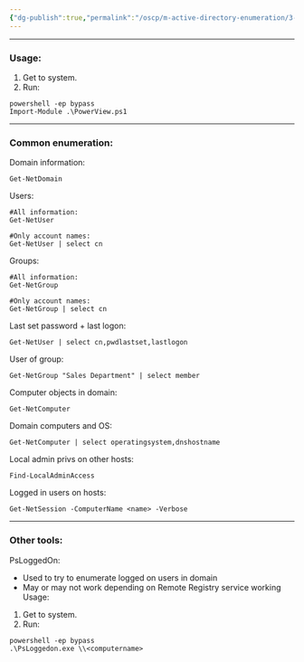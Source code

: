 ```yaml
---
{"dg-publish":true,"permalink":"/oscp/m-active-directory-enumeration/3-power-view-enumeration/"}
---
```


-------------
### Usage:
1. Get to system.
2. Run:
```
powershell -ep bypass
Import-Module .\PowerView.ps1
```

---------
### Common enumeration:

Domain information:
```
Get-NetDomain
```

Users:
```
#All information:
Get-NetUser

#Only account names:
Get-NetUser | select cn
```

Groups:
```
#All information:
Get-NetGroup

#Only account names:
Get-NetGroup | select cn
```

Last set password + last logon:
```
Get-NetUser | select cn,pwdlastset,lastlogon
```

User of group:
```
Get-NetGroup "Sales Department" | select member
```

Computer objects in domain:
```
Get-NetComputer
```

Domain computers and OS:
```
Get-NetComputer | select operatingsystem,dnshostname
```

Local admin privs on other hosts:
```
Find-LocalAdminAccess
```

Logged in users on hosts:
```
Get-NetSession -ComputerName <name> -Verbose
```

------------
### Other tools:

PsLoggedOn:
- Used to try to enumerate logged on users in domain
- May or may not work depending on Remote Registry service working
Usage:
1. Get to system.
2. Run:
```
powershell -ep bypass
.\PsLoggedon.exe \\<computername>
```
